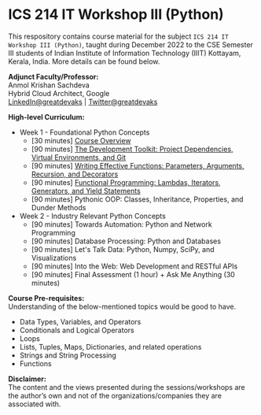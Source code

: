 # ICS 214 IT Workshop III (Python)

This respository contains course material for the subject `ICS 214 IT Workshop III (Python)`, taught during December 2022 to the CSE Semester III students of Indian Institute of Information Technology (IIIT) Kottayam, Kerala, India. More details can be found below.

**Adjunct Faculty/Professor:**</br>
Anmol Krishan Sachdeva</br>
Hybrid Cloud Architect, Google</br>
[LinkedIn@greatdevaks](https://www.linkedin.com/in/greatdevaks) | [Twitter@greatdevaks](https://www.twitter.com/greatdevaks)

**High-level Curriculum:**</br>

- Week 1 - Foundational Python Concepts
  - [30 minutes] [Course Overview](./00_Session_1_Course_Overview_December_5_2022)
  - [90 minutes] [The Development Toolkit: Project Dependencies, Virtual Environments, and Git](./01_Session_2_The_Development_Toolkit_December_6_2022)
  - [90 minutes] [Writing Effective Functions: Parameters, Arguments, Recursion, and Decorators](./03_Session_3_Writing_Effective_Functions_December_7_2022)
  - [90 minutes] [Functional Programming: Lambdas, Iterators, Generators, and Yield Statements](./04_Session_4_Functional_Programming_December_8_2022)
  - [90 minutes] Pythonic OOP: Classes, Inheritance, Properties, and Dunder Methods
- Week 2 - Industry Relevant Python Concepts
  - [90 minutes] Towards Automation: Python and Network Programming
  - [90 minutes] Database Processing: Python and Databases
  - [90 minutes] Let's Talk Data: Python, Numpy, SciPy, and Visualizations
  - [90 minutes] Into the Web: Web Development and RESTful APIs
  - [90 minutes] Final Assessment (1 hour) + Ask Me Anything (30 minutes)

**Course Pre-requisites:**</br>
Understanding of the below-mentioned topics would be good to have.

- Data Types, Variables, and Operators
- Conditionals and Logical Operators
- Loops
- Lists, Tuples, Maps, Dictionaries, and related operations
- Strings and String Processing
- Functions

**Disclaimer:**</br>
The content and the views presented during the sessions/workshops are the author’s own and not of the organizations/companies they are associated with.
